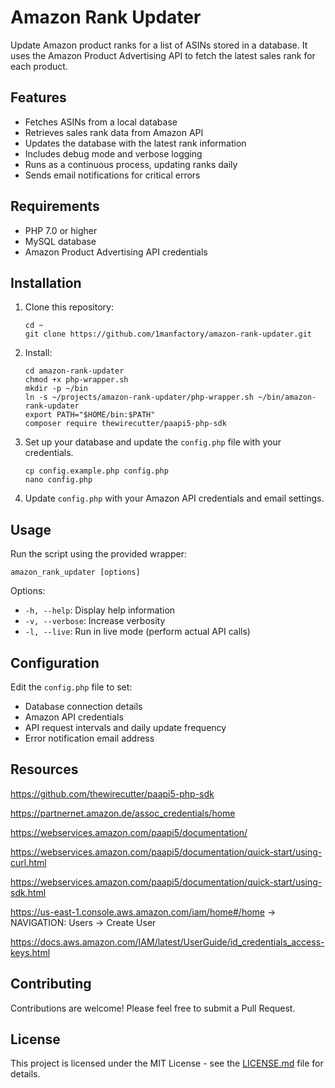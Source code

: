 # Amazon Rank Updater

Update Amazon product ranks for a list of ASINs stored in a database. It uses the Amazon Product Advertising API to fetch the latest sales rank for each product.

## Features

- Fetches ASINs from a local database
- Retrieves sales rank data from Amazon API
- Updates the database with the latest rank information
- Includes debug mode and verbose logging
- Runs as a continuous process, updating ranks daily
- Sends email notifications for critical errors

## Requirements

- PHP 7.0 or higher
- MySQL database
- Amazon Product Advertising API credentials

## Installation

1. Clone this repository:
   ```
   cd ~
   git clone https://github.com/1manfactory/amazon-rank-updater.git
   ```

2. Install:
   ```
   cd amazon-rank-updater
   chmod +x php-wrapper.sh
   mkdir -p ~/bin
   ln -s ~/projects/amazon-rank-updater/php-wrapper.sh ~/bin/amazon-rank-updater
   export PATH="$HOME/bin:$PATH"
   composer require thewirecutter/paapi5-php-sdk
   ```

3. Set up your database and update the `config.php` file with your credentials.
   ```
   cp config.example.php config.php
   nano config.php
   ```

4. Update `config.php` with your Amazon API credentials and email settings.

## Usage

Run the script using the provided wrapper:

```
amazon_rank_updater [options]
```

Options:
- `-h, --help`: Display help information
- `-v, --verbose`: Increase verbosity
- `-l, --live`: Run in live mode (perform actual API calls)

## Configuration

Edit the `config.php` file to set:
- Database connection details
- Amazon API credentials
- API request intervals and daily update frequency
- Error notification email address

## Resources

https://github.com/thewirecutter/paapi5-php-sdk

https://partnernet.amazon.de/assoc_credentials/home

https://webservices.amazon.com/paapi5/documentation/

https://webservices.amazon.com/paapi5/documentation/quick-start/using-curl.html

https://webservices.amazon.com/paapi5/documentation/quick-start/using-sdk.html

https://us-east-1.console.aws.amazon.com/iam/home#/home -> NAVIGATION: Users -> Create User

https://docs.aws.amazon.com/IAM/latest/UserGuide/id_credentials_access-keys.html

## Contributing

Contributions are welcome! Please feel free to submit a Pull Request.

## License

This project is licensed under the MIT License - see the [LICENSE.md](LICENSE.md) file for details.
